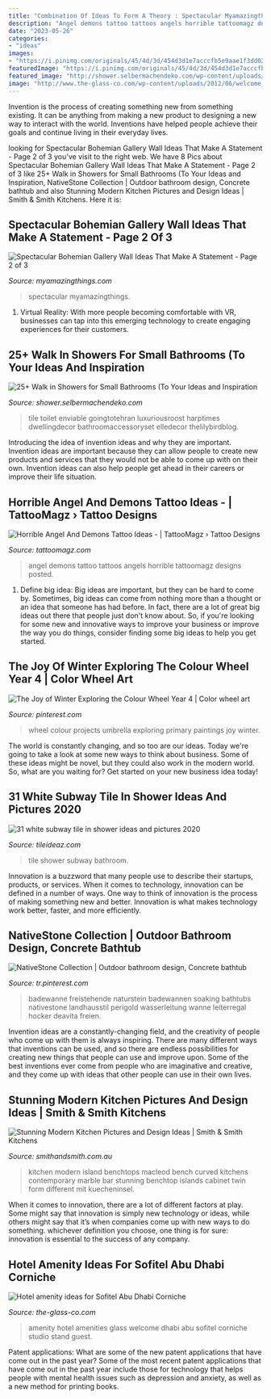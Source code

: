 ```yaml
---
title: "Combination Of Ideas To Form A Theory : Spectacular Myamazingthings"
description: "Angel demons tattoo tattoos angels horrible tattoomagz designs posted"
date: "2023-05-26"
categories:
- "ideas"
images:
- "https://i.pinimg.com/originals/45/4d/3d/454d3d1e7acccfb5e9aae1f3dd0242bb.jpg"
featuredImage: "https://i.pinimg.com/originals/45/4d/3d/454d3d1e7acccfb5e9aae1f3dd0242bb.jpg"
featured_image: "http://shower.selbermachendeko.com/wp-content/uploads/2019/07/20-Enviable-Walk-In-Showers-2019.jpg"
image: "http://www.the-glass-co.com/wp-content/uploads/2012/06/welcome_amenity_Glass_Studio_Sofitel_Abu_Dhabi_Corniche.jpg"
---
```



Invention is the process of creating something new from something existing. It can be anything from making a new product to designing a new way to interact with the world. Inventions have helped people achieve their goals and continue living in their everyday lives.

	

		
looking for Spectacular Bohemian Gallery Wall Ideas That Make A Statement - Page 2 of 3 you've visit to the right web. We have 8 Pics about Spectacular Bohemian Gallery Wall Ideas That Make A Statement - Page 2 of 3 like 25+ Walk in Showers for Small Bathrooms (To Your Ideas and Inspiration, NativeStone Collection | Outdoor bathroom design, Concrete bathtub and also Stunning Modern Kitchen Pictures and Design Ideas | Smith &amp; Smith Kitchens. Here it is:
		
    
## Spectacular Bohemian Gallery Wall Ideas That Make A Statement - Page 2 Of 3

<img loading=lazy src="https://myamazingthings.com/wp-content/uploads/2018/02/bohemian-gallery-wall-9-.jpg" onerror="this.onerror=null;this.src='https://tse1.mm.bing.net/th?id=OIP.Dml4q_Fbozl9hczE4q2bPwHaLH&amp;pid=15.1';" alt="Spectacular Bohemian Gallery Wall Ideas That Make A Statement - Page 2 of 3">

_Source: myamazingthings.com_

>spectacular myamazingthings. 

	

1. Virtual Reality: With more people becoming comfortable with VR, businesses can tap into this emerging technology to create engaging experiences for their customers.

    
## 25+ Walk In Showers For Small Bathrooms (To Your Ideas And Inspiration

<img loading=lazy src="http://shower.selbermachendeko.com/wp-content/uploads/2019/07/20-Enviable-Walk-In-Showers-2019.jpg" onerror="this.onerror=null;this.src='https://tse2.mm.bing.net/th?id=OIP.sx92lEZS8wvw16MyNxUdbAHaMd&amp;pid=15.1';" alt="25+ Walk in Showers for Small Bathrooms (To Your Ideas and Inspiration">

_Source: shower.selbermachendeko.com_

>tile toilet enviable goingtotehran luxuriousroost harptimes dwellingdecor bathroomaccessoryset elledecor thelilybirdblog. 

	

Introducing the idea of invention ideas and why they are important.
Invention ideas are important because they can allow people to create new products and services that they would not be able to come up with on their own. Invention ideas can also help people get ahead in their careers or improve their life situation.

    
## Horrible Angel And Demons Tattoo Ideas - | TattooMagz › Tattoo Designs

<img loading=lazy src="https://tattoomagz.com/wp-content/uploads/angels-and-demons-tattoos-angel-and-demons-tattoo-37233.jpg" onerror="this.onerror=null;this.src='https://tse2.mm.bing.net/th?id=OIP.aJJEB3iALBbUSvDrHEWESgHaMI&amp;pid=15.1';" alt="Horrible Angel And Demons Tattoo Ideas - | TattooMagz › Tattoo Designs">

_Source: tattoomagz.com_

>angel demons tattoo tattoos angels horrible tattoomagz designs posted. 

	

1. Define big idea:
Big ideas are important, but they can be hard to come by. Sometimes, big ideas can come from nothing more than a thought or an idea that someone has had before. In fact, there are a lot of great big ideas out there that people just don't know about. So, if you're looking for some new and innovative ways to improve your business or improve the way you do things, consider finding some big ideas to help you get started.

    
## The Joy Of Winter Exploring The Colour Wheel Year 4 | Color Wheel Art

<img loading=lazy src="https://i.pinimg.com/originals/45/4d/3d/454d3d1e7acccfb5e9aae1f3dd0242bb.jpg" onerror="this.onerror=null;this.src='https://tse4.mm.bing.net/th?id=OIP.t-5zRkNX1DjirLcreDG0pQHaJ4&amp;pid=15.1';" alt="The Joy of Winter Exploring the Colour Wheel Year 4 | Color wheel art">

_Source: pinterest.com_

>wheel colour projects umbrella exploring primary paintings joy winter. 

	

The world is constantly changing, and so too are our ideas. Today we're going to take a look at some new ways to think about business. Some of these ideas might be novel, but they could also work in the modern world. So, what are you waiting for? Get started on your new business idea today!

    
## 31 White Subway Tile In Shower Ideas And Pictures 2020

<img loading=lazy src="https://www.tileideaz.com/wp-content/uploads/2015/01/white_subway_tile_in_shower_36.jpg" onerror="this.onerror=null;this.src='https://tse4.mm.bing.net/th?id=OIP.caZdOEd92QIVVP-Naf6UhAHaLG&amp;pid=15.1';" alt="31 white subway tile in shower ideas and pictures 2020">

_Source: tileideaz.com_

>tile shower subway bathroom. 

	

Innovation is a buzzword that many people use to describe their startups, products, or services. When it comes to technology, innovation can be defined in a number of ways. One way to think of innovation is the process of making something new and better. Innovation is what makes technology work better, faster, and more efficiently.

    
## NativeStone Collection | Outdoor Bathroom Design, Concrete Bathtub

<img loading=lazy src="https://i.pinimg.com/736x/06/59/fe/0659fec9e3aeb1ac913f55837ff985be.jpg" onerror="this.onerror=null;this.src='https://tse4.mm.bing.net/th?id=OIP.8oHTpgMFW9NO_oVNDdc-WwHaHa&amp;pid=15.1';" alt="NativeStone Collection | Outdoor bathroom design, Concrete bathtub">

_Source: tr.pinterest.com_

>badewanne freistehende naturstein badewannen soaking bathtubs nativestone landhausstil perigold wasserleitung wanne leiterregal hocker deavita freien. 

	

Invention ideas are a constantly-changing field, and the creativity of people who come up with them is always inspiring. There are many different ways that inventions can be used, and so there are endless possibilities for creating new things that people can use and improve upon. Some of the best inventions ever come from people who are imaginative and creative, and they come up with ideas that other people can use in their own lives.

    
## Stunning Modern Kitchen Pictures And Design Ideas | Smith &amp; Smith Kitchens

<img loading=lazy src="https://www.smithandsmith.com.au/wp-content/gallery/macleod-modern-kitchen/modern_kitchen_macleod_stunning_02.jpg" onerror="this.onerror=null;this.src='https://tse4.mm.bing.net/th?id=OIP.4CIfTmIIU2PFFJCQzrRpeAHaE8&amp;pid=15.1';" alt="Stunning Modern Kitchen Pictures and Design Ideas | Smith &amp; Smith Kitchens">

_Source: smithandsmith.com.au_

>kitchen modern island benchtops macleod bench curved kitchens contemporary marble bar stunning benchtop islands cabinet twin form different mit kuecheninsel. 

	

When it comes to innovation, there are a lot of different factors at play. Some might say that innovation is simply new technology or ideas, while others might say that it’s when companies come up with new ways to do something. whichever definition you choose, one thing is for sure: innovation is essential to the success of any company.

    
## Hotel Amenity Ideas For Sofitel Abu Dhabi Corniche

<img loading=lazy src="http://www.the-glass-co.com/wp-content/uploads/2012/06/welcome_amenity_Glass_Studio_Sofitel_Abu_Dhabi_Corniche.jpg" onerror="this.onerror=null;this.src='https://tse3.mm.bing.net/th?id=OIP.iuZJPmsozE9nz0RDYVx5LQHaLJ&amp;pid=15.1';" alt="Hotel amenity ideas for Sofitel Abu Dhabi Corniche">

_Source: the-glass-co.com_

>amenity hotel amenities glass welcome dhabi abu sofitel corniche studio stand guest. 

	

Patent applications: What are some of the new patent applications that have come out in the past year?
Some of the most recent patent applications that have come out in the past year include those for technology that helps people with mental health issues such as depression and anxiety, as well as a new method for printing books.

